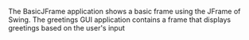 The BasicJFrame application shows a basic frame using the JFrame of Swing.
The greetings GUI application contains a frame that displays greetings based on the user's input
